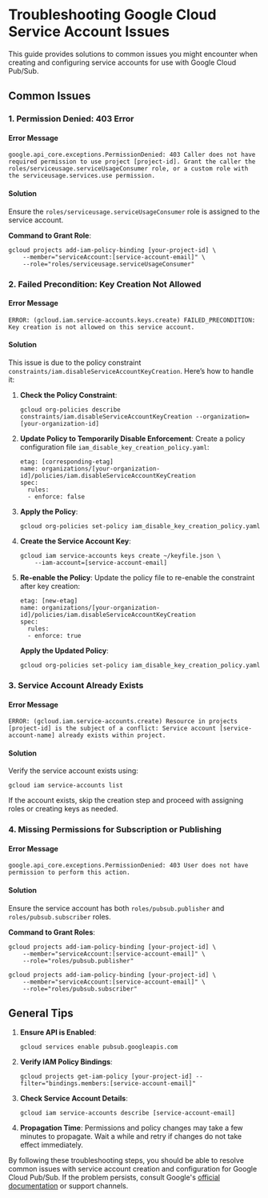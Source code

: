 # Troubleshooting Google Cloud Service Account Issues

This guide provides solutions to common issues you might encounter when creating and configuring service accounts for use with Google Cloud Pub/Sub.

## Common Issues

### 1. Permission Denied: 403 Error

#### Error Message
```
google.api_core.exceptions.PermissionDenied: 403 Caller does not have required permission to use project [project-id]. Grant the caller the roles/serviceusage.serviceUsageConsumer role, or a custom role with the serviceusage.services.use permission.
```

#### Solution
Ensure the `roles/serviceusage.serviceUsageConsumer` role is assigned to the service account.

**Command to Grant Role**:
```
gcloud projects add-iam-policy-binding [your-project-id] \
    --member="serviceAccount:[service-account-email]" \
    --role="roles/serviceusage.serviceUsageConsumer"
```

### 2. Failed Precondition: Key Creation Not Allowed

#### Error Message
```
ERROR: (gcloud.iam.service-accounts.keys.create) FAILED_PRECONDITION: Key creation is not allowed on this service account.
```

#### Solution
This issue is due to the policy constraint `constraints/iam.disableServiceAccountKeyCreation`. Here’s how to handle it:

1. **Check the Policy Constraint**:
    ```
    gcloud org-policies describe constraints/iam.disableServiceAccountKeyCreation --organization=[your-organization-id]
    ```

2. **Update Policy to Temporarily Disable Enforcement**:
   Create a policy configuration file `iam_disable_key_creation_policy.yaml`:

    ```
    etag: [corresponding-etag]
    name: organizations/[your-organization-id]/policies/iam.disableServiceAccountKeyCreation
    spec:
      rules:
      - enforce: false
    ```

3. **Apply the Policy**:
    ```
    gcloud org-policies set-policy iam_disable_key_creation_policy.yaml
    ```

4. **Create the Service Account Key**:
    ```
    gcloud iam service-accounts keys create ~/keyfile.json \
        --iam-account=[service-account-email]
    ```

5. **Re-enable the Policy**:
   Update the policy file to re-enable the constraint after key creation:

    ```
    etag: [new-etag]
    name: organizations/[your-organization-id]/policies/iam.disableServiceAccountKeyCreation
    spec:
      rules:
      - enforce: true
    ```

    **Apply the Updated Policy**:
    ```
    gcloud org-policies set-policy iam_disable_key_creation_policy.yaml
    ```

### 3. Service Account Already Exists

#### Error Message
```
ERROR: (gcloud.iam.service-accounts.create) Resource in projects [project-id] is the subject of a conflict: Service account [service-account-name] already exists within project.
```

#### Solution
Verify the service account exists using:
```
gcloud iam service-accounts list
```

If the account exists, skip the creation step and proceed with assigning roles or creating keys as needed.

### 4. Missing Permissions for Subscription or Publishing

#### Error Message
```
google.api_core.exceptions.PermissionDenied: 403 User does not have permission to perform this action.
```

#### Solution
Ensure the service account has both `roles/pubsub.publisher` and `roles/pubsub.subscriber` roles.

**Command to Grant Roles**:
```
gcloud projects add-iam-policy-binding [your-project-id] \
    --member="serviceAccount:[service-account-email]" \
    --role="roles/pubsub.publisher"

gcloud projects add-iam-policy-binding [your-project-id] \
    --member="serviceAccount:[service-account-email]" \
    --role="roles/pubsub.subscriber"
```

## General Tips

1. **Ensure API is Enabled**:
    ```
    gcloud services enable pubsub.googleapis.com
    ```

2. **Verify IAM Policy Bindings**:
    ```
    gcloud projects get-iam-policy [your-project-id] --filter="bindings.members:[service-account-email]"
    ```

3. **Check Service Account Details**:
    ```
    gcloud iam service-accounts describe [service-account-email]
    ```

4. **Propagation Time**:
   Permissions and policy changes may take a few minutes to propagate. Wait a while and retry if changes do not take effect immediately.

By following these troubleshooting steps, you should be able to resolve common issues with service account creation and configuration for Google Cloud Pub/Sub. If the problem persists, consult Google's [official documentation](https://cloud.google.com/iam/docs/) or support channels.